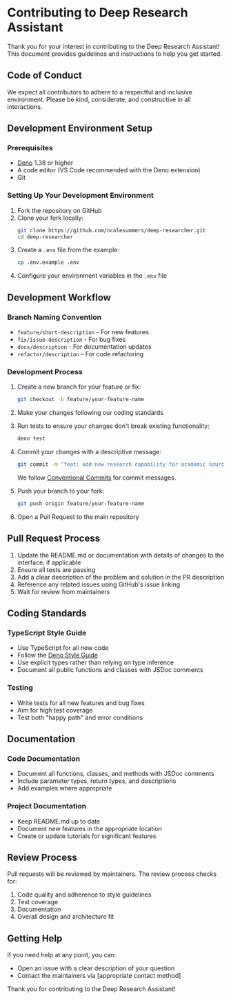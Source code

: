 # Contributing to Deep Research Assistant

Thank you for your interest in contributing to the Deep Research Assistant! This document provides guidelines and instructions to help you get started.

## Code of Conduct

We expect all contributors to adhere to a respectful and inclusive environment. Please be kind, considerate, and constructive in all interactions.

## Development Environment Setup

### Prerequisites

- [Deno](https://deno.com/) 1.38 or higher
- A code editor (VS Code recommended with the Deno extension)
- Git

### Setting Up Your Development Environment

1. Fork the repository on GitHub
2. Clone your fork locally:
   ```bash
   git clone https://github.com/ncolesummers/deep-researcher.git
   cd deep-researcher
   ```
3. Create a `.env` file from the example:
   ```bash
   cp .env.example .env
   ```
4. Configure your environment variables in the `.env` file

## Development Workflow

### Branch Naming Convention

- `feature/short-description` - For new features
- `fix/issue-description` - For bug fixes
- `docs/description` - For documentation updates
- `refactor/description` - For code refactoring

### Development Process

1. Create a new branch for your feature or fix:
   ```bash
   git checkout -b feature/your-feature-name
   ```

2. Make your changes following our coding standards

3. Run tests to ensure your changes don't break existing functionality:
   ```bash
   deno test
   ```

4. Commit your changes with a descriptive message:
   ```bash
   git commit -m "feat: add new research capability for academic sources"
   ```
   
   We follow [Conventional Commits](https://www.conventionalcommits.org/) for commit messages.

5. Push your branch to your fork:
   ```bash
   git push origin feature/your-feature-name
   ```

6. Open a Pull Request to the main repository

## Pull Request Process

1. Update the README.md or documentation with details of changes to the interface, if applicable
2. Ensure all tests are passing
3. Add a clear description of the problem and solution in the PR description
4. Reference any related issues using GitHub's issue linking
5. Wait for review from maintainers

## Coding Standards

### TypeScript Style Guide

- Use TypeScript for all new code
- Follow the [Deno Style Guide](https://deno.land/manual/contributing/style_guide)
- Use explicit types rather than relying on type inference
- Document all public functions and classes with JSDoc comments

### Testing

- Write tests for all new features and bug fixes
- Aim for high test coverage
- Test both "happy path" and error conditions

## Documentation

### Code Documentation

- Document all functions, classes, and methods with JSDoc comments
- Include parameter types, return types, and descriptions
- Add examples where appropriate

### Project Documentation

- Keep README.md up to date
- Document new features in the appropriate location
- Create or update tutorials for significant features

## Review Process

Pull requests will be reviewed by maintainers. The review process checks for:

1. Code quality and adherence to style guidelines
2. Test coverage
3. Documentation
4. Overall design and architecture fit

## Getting Help

If you need help at any point, you can:

- Open an issue with a clear description of your question
- Contact the maintainers via [appropriate contact method]

Thank you for contributing to the Deep Research Assistant! 